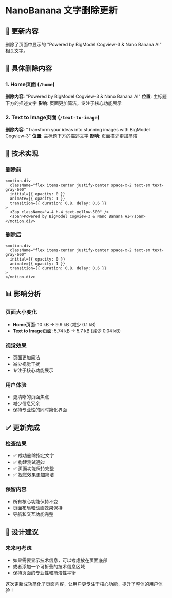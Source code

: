# NanoBanana 文字删除更新

## 🎯 更新内容
删除了页面中显示的 "Powered by BigModel Cogview-3 & Nano Banana AI" 相关文字。

## 📝 具体删除内容

### 1. Home页面 (`/home`)
**删除内容**: "Powered by BigModel Cogview-3 & Nano Banana AI"
**位置**: 主标题下方的描述文字
**影响**: 页面更加简洁，专注于核心功能展示

### 2. Text to Image页面 (`/text-to-image`)
**删除内容**: "Transform your ideas into stunning images with BigModel Cogview-3"
**位置**: 主标题下方的描述文字
**影响**: 页面描述更加简洁

## 🔧 技术实现

### 删除前
```tsx
<motion.div 
  className="flex items-center justify-center space-x-2 text-sm text-gray-600"
  initial={{ opacity: 0 }}
  animate={{ opacity: 1 }}
  transition={{ duration: 0.8, delay: 0.6 }}
>
  <Zap className="w-4 h-4 text-yellow-500" />
  <span>Powered by BigModel Cogview-3 & Nano Banana AI</span>
</motion.div>
```

### 删除后
```tsx
<motion.div 
  className="flex items-center justify-center space-x-2 text-sm text-gray-600"
  initial={{ opacity: 0 }}
  animate={{ opacity: 1 }}
  transition={{ duration: 0.8, delay: 0.6 }}
>
</motion.div>
```

## 📊 影响分析

### 页面大小变化
- **Home页面**: 10 kB → 9.9 kB (减少 0.1 kB)
- **Text to Image页面**: 5.74 kB → 5.7 kB (减少 0.04 kB)

### 视觉效果
- 页面更加简洁
- 减少视觉干扰
- 专注于核心功能展示

### 用户体验
- 更清晰的页面焦点
- 减少信息冗余
- 保持专业性的同时简化界面

## ✅ 更新完成

### 检查结果
- ✅ 成功删除指定文字
- ✅ 构建测试通过
- ✅ 页面功能保持完整
- ✅ 视觉效果更加简洁

### 保留内容
- 所有核心功能保持不变
- 页面布局和动画效果保持
- 导航和交互功能完整

## 🎨 设计建议

### 未来可考虑
- 如果需要显示技术信息，可以考虑放在页面底部
- 或者添加一个可折叠的技术信息区域
- 保持页面的专业性和简洁性平衡

这次更新成功简化了页面内容，让用户更专注于核心功能，提升了整体的用户体验！ 